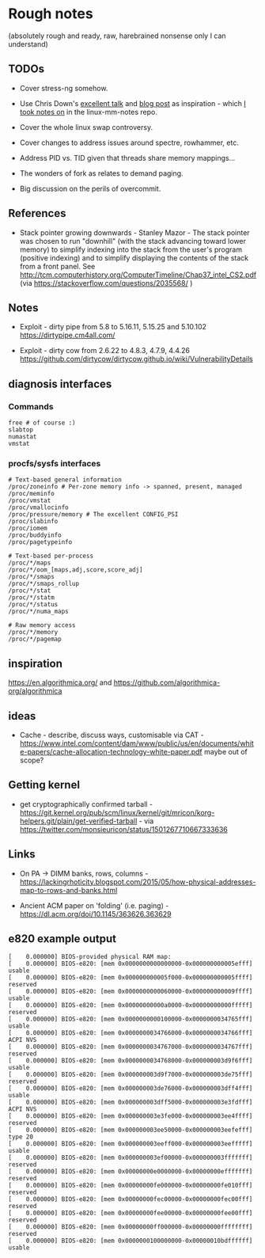 # Rough notes

(absolutely rough and ready, raw, harebrained nonsense only I can understand)

## TODOs

* Cover stress-ng somehow.

* Use Chris Down's [excellent talk](https://media.ccc.de/v/arch-conf-online-2020-6390-linux-memory-management-at-scale) and [blog post](https://chrisdown.name/2018/01/02/in-defence-of-swap.html) as inspiration - which [I took notes on](https://github.com/lorenzo-stoakes/linux-mm-notes/blob/master/chris_down.md) in the linux-mm-notes repo.

* Cover the whole linux swap controversy.

* Cover changes to address issues around spectre, rowhammer, etc.

* Address PID vs. TID given that threads share memory mappings...

* The wonders of fork as relates to demand paging.

* Big discussion on the perils of overcommit.

## References

* Stack pointer growing downwards - Stanley Mazor - The stack pointer was chosen
  to run "downhill" (with the stack advancing toward lower memory) to simplify
  indexing into the stack from the user's program (positive indexing) and to
  simplify displaying the contents of the stack from a front panel. See
  http://tcm.computerhistory.org/ComputerTimeline/Chap37_intel_CS2.pdf (via
  https://stackoverflow.com/questions/2035568/ )

## Notes

* Exploit - dirty pipe from 5.8 to 5.16.11, 5.15.25 and 5.10.102 https://dirtypipe.cm4all.com/

* Exploit - dirty cow from 2.6.22 to 4.8.3, 4.7.9, 4.4.26 https://github.com/dirtycow/dirtycow.github.io/wiki/VulnerabilityDetails

## diagnosis interfaces

### Commands

```
free # of course :)
slabtop
numastat
vmstat
```

### procfs/sysfs interfaces

```
# Text-based general information
/proc/zoneinfo # Per-zone memory info -> spanned, present, managed
/proc/meminfo
/proc/vmstat
/proc/vmallocinfo
/proc/pressure/memory # The excellent CONFIG_PSI
/proc/slabinfo
/proc/iomem
/proc/buddyinfo
/proc/pagetypeinfo

# Text-based per-process
/proc/*/maps
/proc/*/oom_[maps,adj,score,score_adj]
/proc/*/smaps
/proc/*/smaps_rollup
/proc/*/stat
/proc/*/statm
/proc/*/status
/proc/*/numa_maps

# Raw memory access
/proc/*/memory
/proc/*/pagemap
```
## inspiration

https://en.algorithmica.org/ and https://github.com/algorithmica-org/algorithmica

## ideas

* Cache - describe, discuss ways, customisable via CAT -
  https://www.intel.com/content/dam/www/public/us/en/documents/white-papers/cache-allocation-technology-white-paper.pdf
  maybe out of scope?

## Getting kernel

* get cryptographically confirmed tarball - https://git.kernel.org/pub/scm/linux/kernel/git/mricon/korg-helpers.git/plain/get-verified-tarball - via https://twitter.com/monsieuricon/status/1501267710667333636

## Links

* On PA -> DIMM banks, rows, columns - https://lackingrhoticity.blogspot.com/2015/05/how-physical-addresses-map-to-rows-and-banks.html

* Ancient ACM paper on 'folding' (i.e. paging) - https://dl.acm.org/doi/10.1145/363626.363629

## e820 example output

```
[    0.000000] BIOS-provided physical RAM map:
[    0.000000] BIOS-e820: [mem 0x0000000000000000-0x000000000005efff] usable
[    0.000000] BIOS-e820: [mem 0x000000000005f000-0x000000000005ffff] reserved
[    0.000000] BIOS-e820: [mem 0x0000000000060000-0x000000000009ffff] usable
[    0.000000] BIOS-e820: [mem 0x00000000000a0000-0x00000000000fffff] reserved
[    0.000000] BIOS-e820: [mem 0x0000000000100000-0x0000000034765fff] usable
[    0.000000] BIOS-e820: [mem 0x0000000034766000-0x0000000034766fff] ACPI NVS
[    0.000000] BIOS-e820: [mem 0x0000000034767000-0x0000000034767fff] reserved
[    0.000000] BIOS-e820: [mem 0x0000000034768000-0x000000003d9f6fff] usable
[    0.000000] BIOS-e820: [mem 0x000000003d9f7000-0x000000003de75fff] reserved
[    0.000000] BIOS-e820: [mem 0x000000003de76000-0x000000003dff4fff] usable
[    0.000000] BIOS-e820: [mem 0x000000003dff5000-0x000000003e3fdfff] ACPI NVS
[    0.000000] BIOS-e820: [mem 0x000000003e3fe000-0x000000003ee4ffff] reserved
[    0.000000] BIOS-e820: [mem 0x000000003ee50000-0x000000003eefefff] type 20
[    0.000000] BIOS-e820: [mem 0x000000003eeff000-0x000000003eefffff] usable
[    0.000000] BIOS-e820: [mem 0x000000003ef00000-0x000000003fffffff] reserved
[    0.000000] BIOS-e820: [mem 0x00000000e0000000-0x00000000efffffff] reserved
[    0.000000] BIOS-e820: [mem 0x00000000fe000000-0x00000000fe010fff] reserved
[    0.000000] BIOS-e820: [mem 0x00000000fec00000-0x00000000fec00fff] reserved
[    0.000000] BIOS-e820: [mem 0x00000000fee00000-0x00000000fee00fff] reserved
[    0.000000] BIOS-e820: [mem 0x00000000ff000000-0x00000000ffffffff] reserved
[    0.000000] BIOS-e820: [mem 0x0000000100000000-0x00000010bdffffff] usable
```
